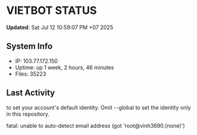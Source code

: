 # VIETBOT STATUS
**Updated**: Sat Jul 12 10:59:07 PM +07 2025

## System Info
- IP: 103.77.172.150
- Uptime: up 1 week, 2 hours, 46 minutes
- Files: 35223

## Last Activity

to set your account's default identity.
Omit --global to set the identity only in this repository.

fatal: unable to auto-detect email address (got 'root@vinh3690.(none)')
